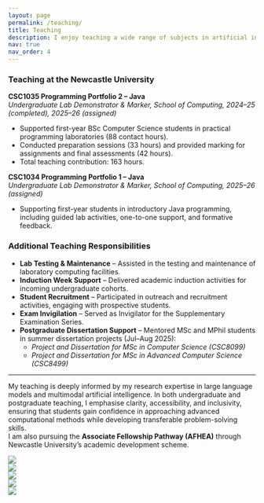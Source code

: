 ```yaml
---
layout: page
permalink: /teaching/
title: Teaching
description: I enjoy teaching a wide range of subjects in artificial intelligence and computer science, and I am particularly passionate about explaining advanced AI concepts in clear and accessible language to students without a technical background. 
nav: true
nav_order: 4
---
```


### Teaching at the Newcastle University

**CSC1035 Programming Portfolio 2 – Java**  
*Undergraduate Lab Demonstrator & Marker, School of Computing, 2024–25 (completed), 2025–26 (assigned)*  

- Supported first-year BSc Computer Science students in practical programming laboratories (88 contact hours).  
- Conducted preparation sessions (33 hours) and provided marking for assignments and final assessments (42 hours).  
- Total teaching contribution: 163 hours.  

**CSC1034 Programming Portfolio 1 – Java**  
*Undergraduate Lab Demonstrator & Marker, School of Computing, 2025–26 (assigned)*  

- Supporting first-year students in introductory Java programming, including guided lab activities, one-to-one support, and formative feedback.  


### Additional Teaching Responsibilities  

- **Lab Testing & Maintenance** – Assisted in the testing and maintenance of laboratory computing facilities.  
- **Induction Week Support** – Delivered academic induction activities for incoming undergraduate cohorts.  
- **Student Recruitment** – Participated in outreach and recruitment activities, engaging with prospective students.  
- **Exam Invigilation** – Served as Invigilator for the Supplementary Examination Series.  
- **Postgraduate Dissertation Support** – Mentored MSc and MPhil students in summer dissertation projects (Jul–Aug 2025):  
  - *Project and Dissertation for MSc in Computer Science (CSC8099)*  
  - *Project and Dissertation for MSc in Advanced Computer Science (CSC8499)*  

---

My teaching is deeply informed by my research expertise in large language models and multimodal artificial intelligence. In both undergraduate and postgraduate teaching, I emphasise clarity, accessibility, and inclusivity, ensuring that students gain confidence in approaching advanced computational methods while developing transferable problem-solving skills.  
I am also pursuing the **Associate Fellowship Pathway (AFHEA)** through Newcastle University’s academic development scheme.



<div class="t-grid-wrap">
    <div class="t-grid-item tgi1"><img class="t-grid-item-img" src="/assets/img/teaching/t1.jpg" /></div>
    <div class="t-grid-item tgi2"><img class="t-grid-item-img"  src="/assets/img/teaching/t2.jpg" /></div>
    <div class="t-grid-item tgi3"><img class="t-grid-item-img"  src="/assets/img/teaching/t3.jpg" /></div>
    <div class="t-grid-item tgi4"><img  class="t-grid-item-img" src="/assets/img/teaching/t4.jpg" /></div>
    <div class="t-grid-item tgi5"><img class="t-grid-item-img"  src="/assets/img/teaching/t5.jpg" /></div>
</div>


